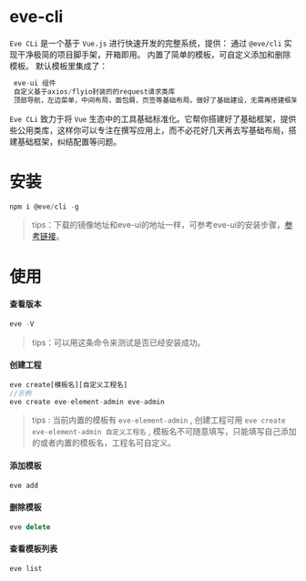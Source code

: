 # eve-cli
`Eve CLi` 是一个基于 `Vue.js` 进行快速开发的完整系统，提供： 通过 `@eve/cli` 实现干净极简的项目脚手架，开箱即用。 内置了简单的模板，可自定义添加和删除模板。 默认模板里集成了： 
```js
 eve-ui 组件 
 自定义基于axios/flyio封装的的request请求类库 
 顶部导航，左边菜单，中间布局，面包屑，页签等基础布局，做好了基础建设，无需再搭建框架，可直接快速开发业务。 
```
`Eve CLi` 致力于将 `Vue` 生态中的工具基础标准化。它帮你搭建好了基础框架，提供些公用类库，这样你可以专注在撰写应用上，而不必花好几天再去写基础布局，搭建基础框架，纠结配置等问题。
# 安装

```js
npm i @eve/cli -g
```
> tips：下载的镜像地址和eve-ui的地址一样，可参考eve-ui的安装步骤，[参考链接](http://192.168.208.9:9080/eve-ui/#/install)。

# 使用

#### 查看版本

```js
eve -V
```
> tips：可以用这条命令来测试是否已经安装成功。

#### 创建工程

``` js
eve create[模板名][自定义工程名]
//示例
eve create eve-element-admin eve-admin
```
> tips : 当前内置的模板有 `eve-element-admin` , 创建工程可用 `eve create eve-element-admin 自定义工程名` , 模板名不可随意填写，只能填写自己添加的或者内置的模板名，工程名可自定义。

#### 添加模板

``` js
eve add
```

#### 删除模板

``` js
eve delete
```

#### 查看模板列表

``` js
eve list
```
